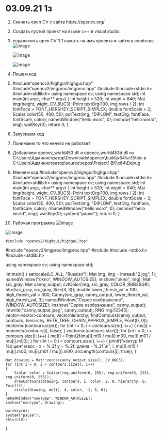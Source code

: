 # 03.09.21 1з
1. Скачать open CV с сайта https://opencv.org/
2. Создать пустой проект на языке c++ в visual studio
3. подключить open CV
   3.1 нажать на имя проекта и зайтм в свойства
   ![image](https://user-images.githubusercontent.com/90038602/131995796-155ffdd4-56a2-444a-a655-a4b466f03064.png)
    
   ![image](https://user-images.githubusercontent.com/90038602/131996109-80c9b7fb-4ae5-413e-a752-97de93e47267.png)
  
   ![image](https://user-images.githubusercontent.com/90038602/131996185-1d44f9c5-a896-4ba0-b939-ecb19f02d495.png)
 4. Пишем код
 5. #include"opencv2/highgui/highgui.hpp"
#include"opencv2/imgproc/imgproc.hpp"
#include<iostream>
#include<stdio.h>
#include<stdlib.h>
using namespace cv;
using namespace std;
int main(int argc, char** argv)
{
	int height = 520;
	int wight = 840;
	Mat img(height, wight, CV_8UC3);
	Point textOrg(100, img.rows / 2);
	int fontFace = FONT_HERSHEY_SCRIPT_SIMPLEX;
	double fontScale = 2;
	Scalar color(50, 400, 50);
	putText(img, "DIPLOM", textOrg, fontFace, fontScale, color);
	namedWindow("hello word", 0);
	imshow("hello world", img);
	waitKey(0);
	return 0;
}

 6. Запускаем код 
 7. Понимаем то что нечего не работает
 8. Добавляем opencv_world453.dll и opencv_world453d.dll из C:\Users\Администратор\Downloads\opencv\build\x64\vc15\bin в C:\Users\Администратор\source\repos\Project1 BK\x64\Debug
 9. Меняем код
   #include"opencv2/highgui/highgui.hpp"
#include"opencv2/imgproc/imgproc.hpp"
#include<iostream>
#include<stdio.h>
#include<stdlib.h>
using namespace cv;
using namespace std;
int main(int argc, char** argv)
{
	int height = 520;
	int wight = 840;
	Mat img(height, wight, CV_8UC3);
	Point textOrg(100, img.rows / 2);
	int fontFace = FONT_HERSHEY_SCRIPT_SIMPLEX;
	double fontScale = 2;
	Scalar color(50, 400, 50);
	putText(img, "DIPLOM", textOrg, fontFace, fontScale, color);
	//namedWindow("hello word", 0);
	imshow("hello world", img);
	waitKey(0);
	system("pause");
	return 0;
}
10. Рабочая программа 
   ![image](https://user-images.githubusercontent.com/90038602/131997063-f980a9de-6d7d-47c0-ad57-e630baaf7509.png)

![image](https://user-images.githubusercontent.com/90038602/133053275-4a1c226b-48d2-4959-89fa-1bdd58c51306.png)


	
	
	
	#include "opencv2/highgui/highgui.hpp"
#include "opencv2/imgproc/imgproc.hpp"
#include <iostream>
#include <stdio.h>
#include <stdlib.h>

using namespace cv;
using namespace std;

int main()
{
	setlocale(LC_ALL, "Russian");
	Mat img;
	img = imread("2.jpg", 1);
	namedWindow("okno", WINDOW_AUTOSIZE);
	imshow("okno", img);
	Mat src_gray;
	Mat canny_output;
	cvtColor(img, src_gray, COLOR_RGB2BGR);
	blur(src_gray, src_gray, Size(3, 3));
	double lower_thresh_val = 100, high_thresh_val = 300;
	Canny(src_gray, canny_output, lower_thresh_val, high_thresh_val, 3);
	namedWindow("Серое изображение", WINDOW_AUTOSIZE);
	imshow("Серое изображение", canny_output);
	imwrite("canny_output.jpeg", canny_output);
	RNG rng(12345);
	vector<vector<Point>>contours;
	vector<Vec4i>hierarchy;
	findContours(canny_output, contours, hierarchy, RETR_TREE, CHAIN_APPROX_SIMPLE, Point(0, 0));
	vector<Moments>mu(contours.size());
	for (int i = 0; i < contours.size(); i++)
{
mu[i] = moments(contours[i], false);
}
	vector<Point2f>mc(contours.size());
	for (int i = 0; i < contours.size(); i++) 
	{
		mc[i] = Point2f(mu[i].m10 / mu[i].m00, mu[i].m01 / mu[i].m00);
	}
	for (int i = 0;i < contours.size(); i++) {
		printf("контур № %d:цент масс - x = %.2f y = %.2f; длина - %.2f \n", i, mu[i].m10 / mu[i].m00, mu[i].m01 / mu[i].m00, arcLength(contours[i], true));
	}
	
	Mat drawing = Mat::zeros(canny_output.size(), CV_8UC3);
	for (int i = 0; i < contours.size(); i++)
	{
		Scalar color = Scalar(rng.uniform(0, 255), rng.uniform(0, 255), rng.uniform(0, 255));
		drawContours(drawing, contours, i, color, 2, 8, hierarchy, 0, Point());
		circle(drawing, mc[i], 4, color, -1, 5, 0);
	}
	namedWindow("контуры", WINDOW_AUTOSIZE);
	imshow("контуры", drawing);

	waitKey(0);
	system("pause");
	return(0);

}
					    
   


